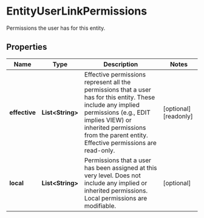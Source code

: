

# EntityUserLinkPermissions

Permissions the user has for this entity.

## Properties

| Name | Type | Description | Notes |
|------------ | ------------- | ------------- | -------------|
|**effective** | **List&lt;String&gt;** | Effective permissions represent all the permissions that a user has for this entity. These include any implied permissions (e.g., EDIT implies VIEW) or inherited permissions from the parent entity. Effective permissions are read-only. |  [optional] [readonly] |
|**local** | **List&lt;String&gt;** | Permissions that a user has been assigned at this very level. Does not include any implied or inherited permissions. Local permissions are modifiable. |  [optional] |




